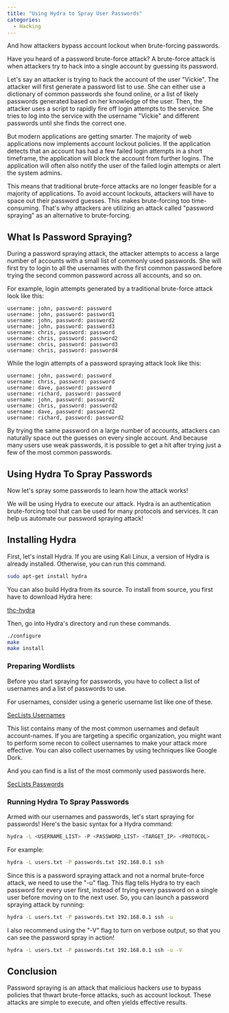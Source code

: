 ```yaml
---
title: "Using Hydra to Spray User Passwords"
categories:
  - Hacking
---
```


And how attackers bypass account lockout when brute-forcing passwords.

Have you heard of a password brute-force attack? A brute-force attack is when attackers try to hack into a single account by guessing its password.

Let's say an attacker is trying to hack the account of the user "Vickie". The attacker will first generate a password list to use. She can either use a dictionary of common passwords she found online, or a list of likely passwords generated based on her knowledge of the user. Then, the attacker uses a script to rapidly fire off login attempts to the service. She tries to log into the service with the username "Vickie" and different passwords until she finds the correct one.

But modern applications are getting smarter. The majority of web applications now implements account lockout policies. If the application detects that an account has had a few failed login attempts in a short timeframe, the application will block the account from further logins. The application will often also notify the user of the failed login attempts or alert the system admins.

This means that traditional brute-force attacks are no longer feasible for a majority of applications. To avoid account lockouts, attackers will have to space out their password guesses. This makes brute-forcing too time-consuming. That's why attackers are utilizing an attack called "password spraying" as an alternative to brute-forcing.

## What Is Password Spraying?

During a password spraying attack, the attacker attempts to access a large number of accounts with a small list of commonly used passwords. She will first try to login to all the usernames with the first common password before trying the second common password across all accounts, and so on.

For example, login attempts generated by a traditional brute-force attack look like this:

```
username: john, password: password
username: john, password: password1
username: john, password: password2
username: john, password: password3
username: chris, password: password
username: chris, password: password2
username: chris, password: password3
username: chris, password: password4
```

While the login attempts of a password spraying attack look like this:

```
username: john, password: password
username: chris, password: password
username: dave, password: password
username: richard, password: password
username: john, password: password2
username: chris, password: password2
username: dave, password: password2
username: richard, password: password2
```

By trying the same password on a large number of accounts, attackers can naturally space out the guesses on every single account. And because many users use weak passwords, it is possible to get a hit after trying just a few of the most common passwords.

## Using Hydra To Spray Passwords

Now let's spray some passwords to learn how the attack works!

We will be using Hydra to execute our attack. Hydra is an authentication brute-forcing tool that can be used for many protocols and services. It can help us automate our password spraying attack!

## Installing Hydra

First, let's install Hydra. If you are using Kali Linux, a version of Hydra is already installed. Otherwise, you can run this command.

```bash
sudo apt-get install hydra
```

You can also build Hydra from its source. To install from source, you first have to download Hydra here:

[thc-hydra](https://github.com/vanhauser-thc/thc-hydra)

Then, go into Hydra's directory and run these commands.

```bash
./configure
make
make install
```

### Preparing Wordlists

Before you start spraying for passwords, you have to collect a list of usernames and a list of passwords to use.

For usernames, consider using a generic username list like one of these.

[SecLists Usernames](https://github.com/danielmiessler/SecLists/tree/master/Usernames)

This list contains many of the most common usernames and default account-names. If you are targeting a specific organization, you might want to perform some recon to collect usernames to make your attack more effective. You can also collect usernames by using techniques like Google Dork.

And you can find is a list of the most commonly used passwords here.

[SecLists Passwords](https://github.com/danielmiessler/SecLists/tree/master/Passwords/Common-Credentials)

### Running Hydra To Spray Passwords

Armed with our usernames and passwords, let's start spraying for passwords! Here's the basic syntax for a Hydra command:

```bash
hydra -L <USERNAME_LIST> -P <PASSWORD_LIST> <TARGET_IP> <PROTOCOL>
```

For example:

```bash
hydra -L users.txt -P passwords.txt 192.168.0.1 ssh
```

Since this is a password spraying attack and not a normal brute-force attack, we need to use the "-u" flag. This flag tells Hydra to try each password for every user first, instead of trying every password on a single user before moving on to the next user. So, you can launch a password spraying attack by running:

```bash
hydra -L users.txt -P passwords.txt 192.168.0.1 ssh -u
```

I also recommend using the "-V" flag to turn on verbose output, so that you can see the password spray in action!

```bash
hydra -L users.txt -P passwords.txt 192.168.0.1 ssh -u -V
```

## Conclusion

Password spraying is an attack that malicious hackers use to bypass policies that thwart brute-force attacks, such as account lockout. These attacks are simple to execute, and often yields effective results.